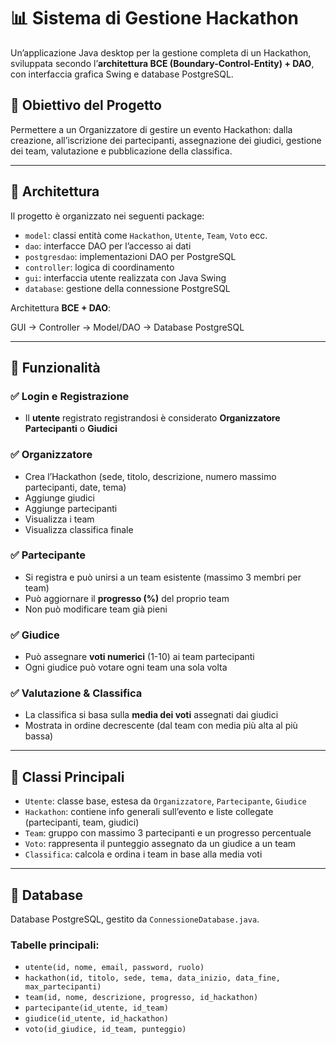 # 📊 Sistema di Gestione Hackathon

Un’applicazione Java desktop per la gestione completa di un Hackathon, sviluppata secondo l’**architettura BCE (Boundary-Control-Entity) + DAO**, con interfaccia grafica Swing e database PostgreSQL.

## 🎯 Obiettivo del Progetto

Permettere a un Organizzatore di gestire un evento Hackathon: dalla creazione, all’iscrizione dei partecipanti, assegnazione dei giudici, gestione dei team, valutazione e pubblicazione della classifica.

---

## 📐 Architettura

Il progetto è organizzato nei seguenti package:

- `model`: classi entità come `Hackathon`, `Utente`, `Team`, `Voto` ecc.
- `dao`: interfacce DAO per l’accesso ai dati
- `postgresdao`: implementazioni DAO per PostgreSQL
- `controller`: logica di coordinamento
- `gui`: interfaccia utente realizzata con Java Swing
- `database`: gestione della connessione PostgreSQL

Architettura **BCE + DAO**:

GUI → Controller → Model/DAO → Database PostgreSQL

---

## 🧩 Funzionalità

### ✅ Login e Registrazione
- Il **utente** registrato registrandosi è considerato **Organizzatore**
  **Partecipanti** o **Giudici**

### ✅ Organizzatore
- Crea l’Hackathon (sede, titolo, descrizione, numero massimo partecipanti, date, tema)
- Aggiunge giudici
- Aggiunge partecipanti
- Visualizza i team
- Visualizza classifica finale

### ✅ Partecipante
- Si registra e può unirsi a un team esistente (massimo 3 membri per team)
- Può aggiornare il **progresso (%)** del proprio team
- Non può modificare team già pieni

### ✅ Giudice
- Può assegnare **voti numerici** (1-10) ai team partecipanti
- Ogni giudice può votare ogni team una sola volta

### ✅ Valutazione & Classifica
- La classifica si basa sulla **media dei voti** assegnati dai giudici
- Mostrata in ordine decrescente (dal team con media più alta al più bassa)

---

## 🧠 Classi Principali

- `Utente`: classe base, estesa da `Organizzatore`, `Partecipante`, `Giudice`
- `Hackathon`: contiene info generali sull’evento e liste collegate (partecipanti, team, giudici)
- `Team`: gruppo con massimo 3 partecipanti e un progresso percentuale
- `Voto`: rappresenta il punteggio assegnato da un giudice a un team
- `Classifica`: calcola e ordina i team in base alla media voti

---

## 💽 Database

Database PostgreSQL, gestito da `ConnessioneDatabase.java`.

### Tabelle principali:
- `utente(id, nome, email, password, ruolo)`
- `hackathon(id, titolo, sede, tema, data_inizio, data_fine, max_partecipanti)`
- `team(id, nome, descrizione, progresso, id_hackathon)`
- `partecipante(id_utente, id_team)`
- `giudice(id_utente, id_hackathon)`
- `voto(id_giudice, id_team, punteggio)`
